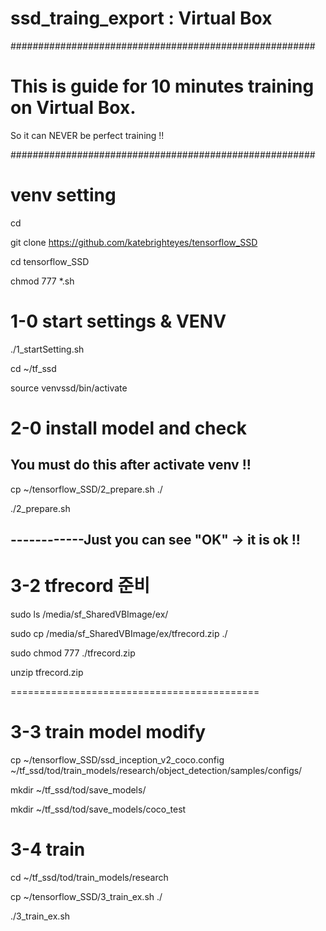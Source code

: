 # ssd_traing_export : Virtual Box
#######################################################

# This is guide for 10 minutes training on Virtual Box.
So it can NEVER be perfect training !!

#######################################################

# venv setting

cd

git clone https://github.com/katebrighteyes/tensorflow_SSD

cd tensorflow_SSD

chmod 777 *.sh

# 1-0 start settings & VENV

./1_startSetting.sh

cd ~/tf_ssd

source venvssd/bin/activate


# 2-0 install model and check

## You must do this after activate venv !!

cp ~/tensorflow_SSD/2_prepare.sh ./

./2_prepare.sh

------------Just you can see "OK" -> it is ok !!
------------------------------------------------------------------------

# 3-2 tfrecord 준비

sudo ls /media/sf_SharedVBImage/ex/

sudo cp /media/sf_SharedVBImage/ex/tfrecord.zip ./

sudo chmod 777 ./tfrecord.zip

unzip tfrecord.zip

===========================================
# 3-3 train model modify

cp ~/tensorflow_SSD/ssd_inception_v2_coco.config ~/tf_ssd/tod/train_models/research/object_detection/samples/configs/

mkdir ~/tf_ssd/tod/save_models/ 

mkdir ~/tf_ssd/tod/save_models/coco_test


# 3-4 train

cd ~/tf_ssd/tod/train_models/research

cp ~/tensorflow_SSD/3_train_ex.sh ./

./3_train_ex.sh

